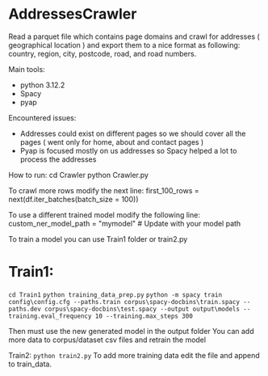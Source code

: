 # AddressesCrawler

Read a parquet file which contains page domains and crawl for addresses ( geographical location )  and export them to a nice format as following:
country, region, city, postcode, road, and road numbers. 

Main tools:
* python 3.12.2 
* Spacy
* pyap

Encountered issues:
* Addresses could exist on different pages so we should cover all the pages ( went only for home, about and contact pages )
* Pyap is focused mostly on us addresses so Spacy helped a lot to process the addresses


How to run:
cd Crawler
python Crawler.py

To crawl more rows modify the next line:
first_100_rows = next(df.iter_batches(batch_size = 100)) 

To use a different trained model modify the following line:
custom_ner_model_path = "mymodel"  # Update with your model path

To train a model you can use Train1 folder or train2.py

# Train1:
  `cd Train1`
  `python training_data_prep.py`
  `python -m spacy train config\config.cfg --paths.train corpus\spacy-docbins\train.spacy --paths.dev corpus\spacy-docbins\test.spacy --output output\models -- 
 training.eval_frequency 10 --training.max_steps 300`

Then must use the new generated model in the output folder
You can add more data to corpus/dataset csv files and retrain the model

Train2:
`python train2.py`
To add more training data edit the file and append to train_data.




